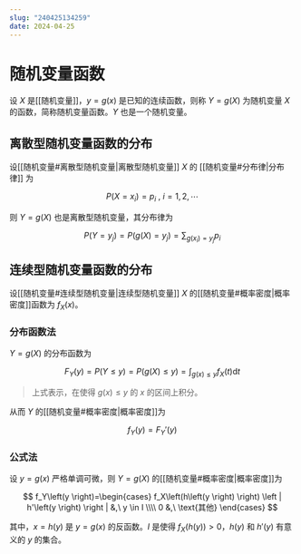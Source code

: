 ```yaml
---
slug: "240425134259"
date: 2024-04-25
---
```


# 随机变量函数

设 $X$ 是[[随机变量]]，$y=g \left(x \right)$ 是已知的连续函数，则称 $Y=g \left(X \right)$ 为随机变量 $X$ 的函数，简称随机变量函数。$Y$ 也是一个随机变量。

## 离散型随机变量函数的分布

设[[随机变量#离散型随机变量|离散型随机变量]] $X$ 的 [[随机变量#分布律|分布律]] 为

$$
P \left(X=x_i \right) = p_i \ , \  i=1,2, \cdots
$$

则 $Y=g \left(X \right)$ 也是离散型随机变量，其分布律为

$$
P\left(Y=y_j \right)=P\left(g \left(X \right)=y_j \right)=\sum_{g \left(x_i \right)=y_j} p_i
$$

## 连续型随机变量函数的分布

设[[随机变量#连续型随机变量|连续型随机变量]] $X$ 的[[随机变量#概率密度|概率密度]]函数为 $f_X \left(x \right)$。

### 分布函数法

$Y=g\left(X \right)$ 的分布函数为

$$
F_Y \left(y \right) = P \left(Y \le y \right) = P \left(g \left(X \right) \le y \right)=\int_{g\left(x \right) \le y} f_X \left(t \right) \mathrm{d}t
$$

> 上式表示，在使得 $g\left(x \right) \le y$ 的 $x$ 的区间上积分。

从而 $Y$ 的[[随机变量#概率密度|概率密度]]为

$$
f_Y \left(y \right)=F_Y' \left(y \right)
$$

### 公式法

设 $y=g\left(x \right)$ 严格单调可微，则 $Y=g\left(X \right)$ 的[[随机变量#概率密度|概率密度]]为

$$
f_Y\left(y \right)=\begin{cases}
    f_X\left(h\left(y \right) \right) \left | h'\left(y \right) \right |  &,\ y \in I \\\\
    0 &,\ \text{其他}
\end{cases}
$$

其中，$x=h\left(y \right)$ 是 $y=g\left(x \right)$ 的反函数。$I$ 是使得 $f_X\left(h\left(y \right) \right)>0$，$h\left(y \right)$ 和 $h'\left(y \right)$ 有意义的 $y$ 的集合。
